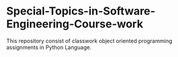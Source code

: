 # Special-Topics-in-Software-Engineering-Course-work
This repository consist of classwork object oriented programming assignments in Python Language.
